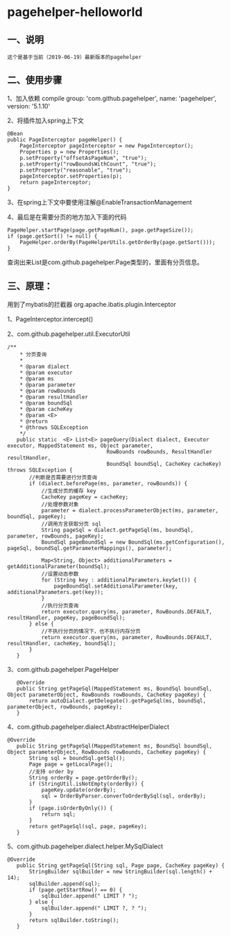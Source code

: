 # pagehelper-helloworld
## 一、说明
    这个是基于当前（2019-06-19）最新版本的pagehelper

## 二、使用步骤
1、加入依赖
compile group: 'com.github.pagehelper', name: 'pagehelper', version: '5.1.10'

2、将插件加入spring上下文

    @Bean
    public PageInterceptor pageHelper() {
        PageInterceptor pageInterceptor = new PageInterceptor();
        Properties p = new Properties();
        p.setProperty("offsetAsPageNum", "true");
        p.setProperty("rowBoundsWithCount", "true");
        p.setProperty("reasonable", "true");
        pageInterceptor.setProperties(p);
        return pageInterceptor;
    }

3、在spring上下文中要使用注解@EnableTransactionManagement

4、最后是在需要分页的地方加入下面的代码

    PageHelper.startPage(page.getPageNum(), page.getPageSize());
    if (page.getSort() != null) {
        PageHelper.orderBy(PageHelperUtils.getOrderBy(page.getSort()));
    }
    
   查询出来List是com.github.pagehelper.Page类型的，里面有分页信息。
   
   ## 三、原理：
   用到了mybatis的拦截器 org.apache.ibatis.plugin.Interceptor
   
   1、PageInterceptor.intercept()
   
   2、com.github.pagehelper.util.ExecutorUtil
    
    /**
        * 分页查询
        *
        * @param dialect
        * @param executor
        * @param ms
        * @param parameter
        * @param rowBounds
        * @param resultHandler
        * @param boundSql
        * @param cacheKey
        * @param <E>
        * @return
        * @throws SQLException
        */
       public static  <E> List<E> pageQuery(Dialect dialect, Executor executor, MappedStatement ms, Object parameter,
                                    RowBounds rowBounds, ResultHandler resultHandler,
                                    BoundSql boundSql, CacheKey cacheKey) throws SQLException {
           //判断是否需要进行分页查询
           if (dialect.beforePage(ms, parameter, rowBounds)) {
               //生成分页的缓存 key
               CacheKey pageKey = cacheKey;
               //处理参数对象
               parameter = dialect.processParameterObject(ms, parameter, boundSql, pageKey);
               //调用方言获取分页 sql
               String pageSql = dialect.getPageSql(ms, boundSql, parameter, rowBounds, pageKey);
               BoundSql pageBoundSql = new BoundSql(ms.getConfiguration(), pageSql, boundSql.getParameterMappings(), parameter);
   
               Map<String, Object> additionalParameters = getAdditionalParameter(boundSql);
               //设置动态参数
               for (String key : additionalParameters.keySet()) {
                   pageBoundSql.setAdditionalParameter(key, additionalParameters.get(key));
               }
               //执行分页查询
               return executor.query(ms, parameter, RowBounds.DEFAULT, resultHandler, pageKey, pageBoundSql);
           } else {
               //不执行分页的情况下，也不执行内存分页
               return executor.query(ms, parameter, RowBounds.DEFAULT, resultHandler, cacheKey, boundSql);
           }
       }
   
   3、com.github.pagehelper.PageHelper
        
       @Override
       public String getPageSql(MappedStatement ms, BoundSql boundSql, Object parameterObject, RowBounds rowBounds, CacheKey pageKey) {
           return autoDialect.getDelegate().getPageSql(ms, boundSql, parameterObject, rowBounds, pageKey);
       }
   
   4、com.github.pagehelper.dialect.AbstractHelperDialect
   
    @Override
       public String getPageSql(MappedStatement ms, BoundSql boundSql, Object parameterObject, RowBounds rowBounds, CacheKey pageKey) {
           String sql = boundSql.getSql();
           Page page = getLocalPage();
           //支持 order by
           String orderBy = page.getOrderBy();
           if (StringUtil.isNotEmpty(orderBy)) {
               pageKey.update(orderBy);
               sql = OrderByParser.converToOrderBySql(sql, orderBy);
           }
           if (page.isOrderByOnly()) {
               return sql;
           }
           return getPageSql(sql, page, pageKey);
       }
   
   5、com.github.pagehelper.dialect.helper.MySqlDialect
   
    @Override
       public String getPageSql(String sql, Page page, CacheKey pageKey) {
           StringBuilder sqlBuilder = new StringBuilder(sql.length() + 14);
           sqlBuilder.append(sql);
           if (page.getStartRow() == 0) {
               sqlBuilder.append(" LIMIT ? ");
           } else {
               sqlBuilder.append(" LIMIT ?, ? ");
           }
           return sqlBuilder.toString();
       }



